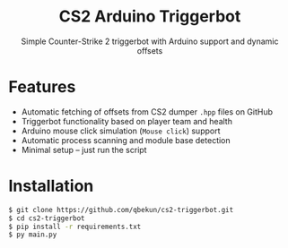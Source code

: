 <div align="center">
  <h1>CS2 Arduino Triggerbot</h1>
  <p>Simple Counter-Strike 2 triggerbot with Arduino support and dynamic offsets<p>
</div>

# Features
- Automatic fetching of offsets from CS2 dumper `.hpp` files on GitHub
- Triggerbot functionality based on player team and health
- Arduino mouse click simulation (`Mouse click`) support
- Automatic process scanning and module base detection
- Minimal setup – just run the script

# Installation

```bash
$ git clone https://github.com/qbekun/cs2-triggerbot.git
$ cd cs2-triggerbot
$ pip install -r requirements.txt
$ py main.py
